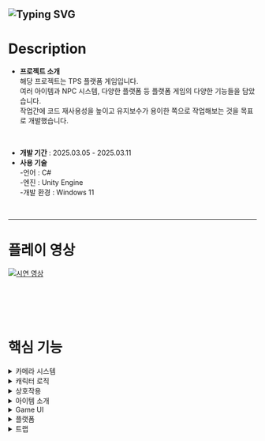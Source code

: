 ![Typing SVG](https://readme-typing-svg.demolab.com?font=Fira+Code&size=50&pause=1000&width=435&height=70&lines=JUMP!+JUMP!)
---
# Description
- **프로젝트 소개** <br>
  해당 프로젝트는 TPS 플랫폼 게임입니다. <br>
  여러 아이템과 NPC 시스템, 다양한 플랫폼 등 플랫폼 게임의 다양한 기능들을 담았습니다. <br>
  작업간에 코드 재사용성을 높이고 유지보수가 용이한 쪽으로 작업해보는 것을 목표로 개발했습니다.<br>
<br>

- **개발 기간** : 2025.03.05 - 2025.03.11
- **사용 기술** <br>
-언어 : C#<br>
-엔진 : Unity Engine <br>
-개발 환경 : Windows 11 <br>
<br>

---

# 플레이 영상
[![시연 영상](https://github.com/user-attachments/assets/8aa7e540-2031-4566-8f29-03370f165eb8)](https://www.youtube.com/watch?v=WddA5sAjhDg&feature=youtu.be) 


<br><br>
---
 
# 핵심 기능 

<details>
  <summary>카메라 시스템</summary>
  
  ## 카메라 시스템
  <img src="https://github.com/user-attachments/assets/b03cbbe3-a922-4f7c-97eb-aabd13b8bc5a" alt="카메라 무빙" width="500px"> <br>
  <br><br>
    
</details>

<details>
  <summary>캐릭터 로직</summary>
  
  ## 캐릭터 로직
<img src="https://github.com/user-attachments/assets/9dd95c67-0407-4fa4-b6c0-0afe0638cbdb" alt="이동" width="500px"> <br>
<img src="https://github.com/user-attachments/assets/90d9e4b6-ed92-4e10-8dd8-3172315679c8" alt="점프" width="500px"> <br>
<img src="https://github.com/user-attachments/assets/6e63daaf-14eb-4345-941e-95dd1927d0db" alt="벽타기" width="500px"> <br>


  
  <br><br>
</details>


<details>
  <summary>상호작용</summary>
  
  ## 상호작용
<img src="https://github.com/user-attachments/assets/724601c5-d8c8-47ea-861e-567a6bab121a" alt="벽타기" width="500px"> <br>
  
  <br><br>
</details>

<details>
  <summary>아이템 소개</summary>
  
  ## 아이템 소개
  
  <br><br>
</details>


<details>
  <summary>Game UI</summary>
  
  ## Game UI
  
  <br><br>
</details>

<details>
  <summary>플랫폼</summary>
  
  ## 플랫폼
  
  <br><br>
</details>


<details>
  <summary>트랩</summary>
  
  ## 트랩
  
  <br><br>
</details>
